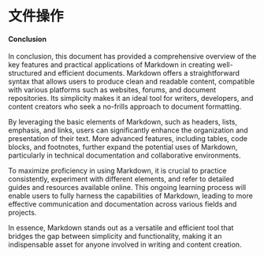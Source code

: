 # 文件操作

#### Conclusion

In conclusion, this document has provided a comprehensive overview of the key features and practical applications of Markdown in creating well-structured and efficient documents. Markdown offers a straightforward syntax that allows users to produce clean and readable content, compatible with various platforms such as websites, forums, and document repositories. Its simplicity makes it an ideal tool for writers, developers, and content creators who seek a no-frills approach to document formatting.

By leveraging the basic elements of Markdown, such as headers, lists, emphasis, and links, users can significantly enhance the organization and presentation of their text. More advanced features, including tables, code blocks, and footnotes, further expand the potential uses of Markdown, particularly in technical documentation and collaborative environments.

To maximize proficiency in using Markdown, it is crucial to practice consistently, experiment with different elements, and refer to detailed guides and resources available online. This ongoing learning process will enable users to fully harness the capabilities of Markdown, leading to more effective communication and documentation across various fields and projects.

In essence, Markdown stands out as a versatile and efficient tool that bridges the gap between simplicity and functionality, making it an indispensable asset for anyone involved in writing and content creation.
